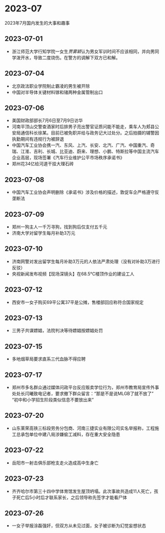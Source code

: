 # 2023-07
2023年7月国内发生的大事和趣事
## 2023-07-01
* 浙江师范大学行知学院一女生*贾雾颖*认为男女军训时间不应该相同，并向男同学泼开水，导致二度烧伤。在警方的调解下双方已和解。
## 2023-07-04
* 北京政法职业学院制止霸凌的男生被开除
* 中国对半导体关键材料镓和锗两种金属管制出口
## 2023-07-06
* 美国财政部部长7月6日至7月9日访华
* 河南平顶山交警查酒家时后排男子亮出警官证质问能不能走，乘车人为郏县公安局通信科长徐某。目前已被免职并给与政务记大过处分。之后拍摄的辅警因执勤期间有违规行为被辞退
* 中国汽车工业协会携一汽、东风、上汽、长安、北汽、广汽、中国重汽、奇瑞、江淮、吉利、长城、比亚迪、蔚来、理想、小鹏、特斯拉等中国主流汽车企业高层，现场签署《汽车行业维护公平市场秩序承诺书》
* 郑州花34亿给河道干挂大理石砖
## 2023-07-08
* 中国汽车工业协会声明删除《承诺书》涉及价格的描述，敦促车企严格遵守反垄断法
## 2023-07-09
* 郑州一狗主人一千万寻狗，找到狗后仅支付五千元
* 济南大学对留学生每月补助3万元
## 2023-07-10
* 济南网警对发出留学生每月补助3万元的人依法严肃处理（没有对补助3万进行反驳）
* 央视新闻发布视频【现场深镜头】在68.5℃楼顶作业的建设工人
## 2023-07-12
* 西安市一女子购买69平公寓37平是公摊，售楼部回应称符合国家规定
## 2023-07-13
* 三男子共谋嫖娼，法院判决等待嫖娼按嫖娼处罚
## 2023-07-15
* 多地烟草局要求直系三代血脉不得应聘
## 2023-07-17
* 郑州市多名群众通过媒体问政平台反应贩卖学位行为，郑州市教育局宣传外事处处长闫曦致电记者，要求撤下群众留言：“那是不是说MLGB了就不放了” “初中和小学招生阶段类似信息不要放出来”
## 2023-07-20
* 山东莱荣高铁三标段劳务分包商、河南三捷实业有限公司实名举报称，工程施工总承包单位中建八局涉嫌偷工减料，存在重大安全隐患
## 2023-07-22
* 岳阳市一射击俱乐部枪支走火造成高中生身亡
## 2023-07-23
* 齐齐哈尔市第三十四中学体育馆发生屋顶坍塌。此次事故共造成11人死亡，孩子死亡后5小时后才联系家长，之后领导称先签字才能看尸体
## 2023-07-26
* 一女子举报涂磊强奸，但双方从未见过面，女子被诊断为幻觉妄想状态
